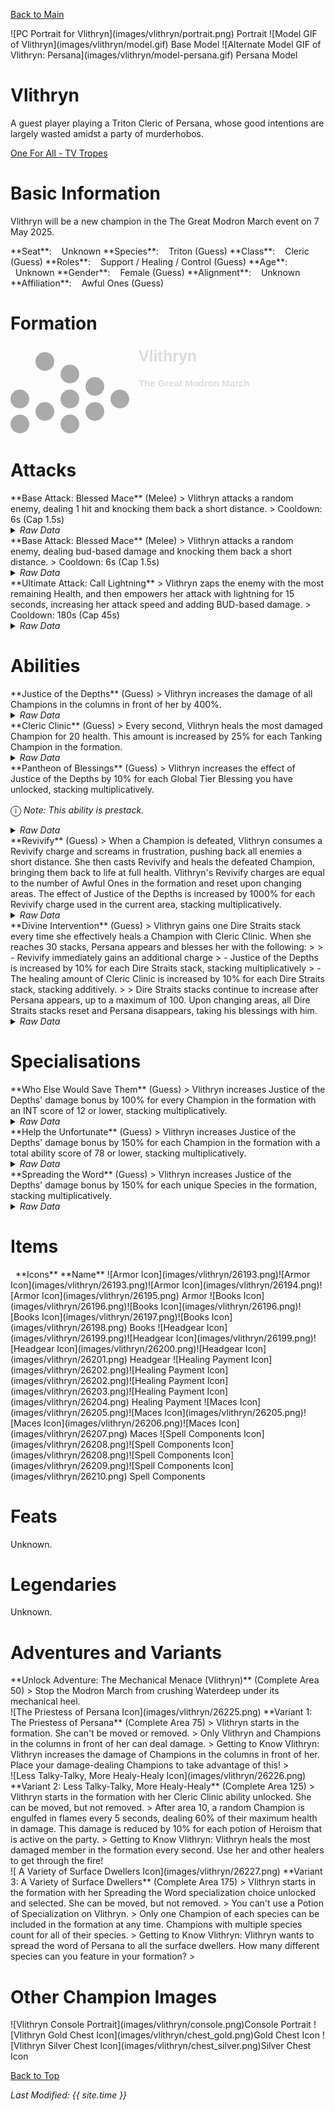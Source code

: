 [Back to Main](index.md)

<span class="championPortraitsRow">
    <span class="championPortraitsColumn">
        <span class="championPortraitsImage">
            ![PC Portrait for Vlithryn](images/vlithryn/portrait.png)
        </span>
        <span>
        Portrait
        </span>
    </span>
    <span class="championPortraitsColumn">
        <span class="championPortraitsImage">
            ![Model GIF of Vlithryn](images/vlithryn/model.gif)
        </span>
        <span>
        Base Model
        </span>
    </span>
    <span class="championPortraitsColumn">
        <span class="championPortraitsImage">
            ![Alternate Model GIF of Vlithryn: Persana](images/vlithryn/model-persana.gif)
        </span>
        <span>
        Persana Model
        </span>
    </span>
</span>

# Vlithryn

A guest player playing a Triton Cleric of Persana, whose good intentions are largely wasted amidst a party of murderhobos.

[One For All - TV Tropes](https://tvtropes.org/pmwiki/pmwiki.php/Characters/OneForAll)

# Basic Information

Vlithryn will be a new champion in the The Great Modron March event on 7 May 2025.

<span class="champStatsTableColumn">
    <span class="champStatsTableRow">
        <span class="champStatsTableInfoHeader">
            <span style="margin-right:4px;">**Seat**:</span>
        </span>
        <span class="champStatsTableInfoSmall">
            <span style="margin-left:8px;">Unknown</span>
        </span>
    </span>
    <span class="champStatsTableRow">
        <span class="champStatsTableInfoHeader">
            <span style="margin-right:4px;">**Species**:</span>
        </span>
        <span class="champStatsTableInfoSmall">
            <span style="margin-left:8px;">Triton (Guess)</span>
        </span>
    </span>
    <span class="champStatsTableRow">
        <span class="champStatsTableInfoHeader">
            <span style="margin-right:4px;">**Class**:</span>
        </span>
        <span class="champStatsTableInfoSmall">
            <span style="margin-left:8px;">Cleric (Guess)</span>
        </span>
    </span>
    <span class="champStatsTableRow">
        <span class="champStatsTableInfoHeader">
            <span style="margin-right:4px;">**Roles**:</span>
        </span>
        <span class="champStatsTableInfoSmall">
            <span style="margin-left:8px;">Support / Healing / Control (Guess)</span>
        </span>
    </span>
    <span class="champStatsTableRow">
        <span class="champStatsTableInfoHeader">
            <span style="margin-right:4px;">**Age**:</span>
        </span>
        <span class="champStatsTableInfoSmall">
            <span style="margin-left:8px;">Unknown</span>
        </span>
    </span>
    <span class="champStatsTableRow">
        <span class="champStatsTableInfoHeader">
            <span style="margin-right:4px;">**Gender**:</span>
        </span>
        <span class="champStatsTableInfoSmall">
            <span style="margin-left:8px;">Female (Guess)</span>
        </span>
    </span>
    <span class="champStatsTableRow">
        <span class="champStatsTableInfoHeader">
            <span style="margin-right:4px;">**Alignment**:</span>
        </span>
        <span class="champStatsTableInfoSmall">
            <span style="margin-left:8px;">Unknown</span>
        </span>
    </span>
    <span class="champStatsTableRow">
        <span class="champStatsTableInfoHeader">
            <span style="margin-right:4px;">**Affiliation**:</span>
        </span>
        <span class="champStatsTableInfoSmall">
            <span style="margin-left:8px;">Awful Ones (Guess)</span>
        </span>
    </span>
</span>

# Formation

<span class="formationBorder">
    <svg xmlns="http://www.w3.org/2000/svg" id="Vlithryn" fill="#aaa" data-formationName="Vlithryn" data-campaignName="The Great Modron March" width="389" height="140"><circle cx="175" cy="85" r="15"/><circle cx="135" cy="65" r="15"/><circle cx="135" cy="105" r="15"/><circle cx="95" cy="45" r="15"/><circle cx="95" cy="85" r="15"/><circle cx="95" cy="125" r="15"/><circle cx="55" cy="25" r="15"/><circle cx="55" cy="105" r="15"/><circle cx="15" cy="85" r="15"/><circle cx="15" cy="125" r="15"/><text x="205" y="25" fill="#dcdcdc" font-size="25" font-family="Arial" font-weight="bold">Vlithryn</text><text x="205" y="65" fill="#dcdcdc" font-size="15" font-family="Arial" font-weight="bold">The Great Modron March</text></svg>
</span>

# Attacks

<div markdown="1" class="abilityBorder"><div markdown="1" class="abilityBorderInner">
**Base Attack: Blessed Mace** (Melee)
> Vlithryn attacks a random enemy, dealing 1 hit and knocking them back a short distance.  
> Cooldown: 6s (Cap 1.5s)
<details><summary><em>Raw Data</em></summary>
<p>
<pre>
{
    "id": 843,
    "name": "Blessed Mace",
    "description": "Vlithryn attacks a random enemy, dealing 1 hit and knocking them back a short distance.",
    "long_description": "",
    "graphic_id": 0,
    "target": "random",
    "num_targets": 1,
    "aoe_radius": 0,
    "damage_modifier": 1,
    "cooldown": 6,
    "animations": [
        {
            "type": "melee_attack",
            "damage_frame": 3,
            "effects_on_monsters": [
                {
                    "effect_string": "push_back_monster,5",
                    "after_damage": true
                }
            ]
        }
    ],
    "tags": [
        "melee"
    ],
    "damage_types": [
        "melee"
    ]
}
</pre>
</p>
</details>
</div></div>

<div markdown="1" class="abilityBorder"><div markdown="1" class="abilityBorderInner">
**Base Attack: Blessed Mace** (Melee)
> Vlithryn attacks a random enemy, dealing bud-based damage and knocking them back a short distance.  
> Cooldown: 6s (Cap 1.5s)
<details><summary><em>Raw Data</em></summary>
<p>
<pre>
{
    "id": 845,
    "name": "Blessed Mace",
    "description": "Vlithryn attacks a random enemy, dealing bud-based damage and knocking them back a short distance.",
    "long_description": "",
    "graphic_id": 0,
    "target": "random",
    "num_targets": 1,
    "aoe_radius": 0,
    "damage_modifier": 1,
    "cooldown": 6,
    "animations": [
        {
            "type": "melee_attack",
            "damage_frame": 3,
            "effects_on_monsters": [
                {
                    "effect_string": "push_back_monster,5",
                    "after_damage": true
                },
                {
                    "effect_string": "damage_monster_target_by_bud",
                    "hit_monsters": true,
                    "damage_mult": 3,
                    "after_damage": true
                }
            ]
        }
    ],
    "tags": [
        "melee"
    ],
    "damage_types": [
        "melee"
    ]
}
</pre>
</p>
</details>
</div></div>

<div markdown="1" class="abilityBorder"><div markdown="1" class="abilityBorderInner">
**Ultimate Attack: Call Lightning**
> Vlithryn zaps the enemy with the most remaining Health, and then empowers her attack with lightning for 15 seconds, increasing her attack speed and adding BUD-based damage.  
> Cooldown: 180s (Cap 45s)
<details><summary><em>Raw Data</em></summary>
<p>
<pre>
{
    "id": 844,
    "name": "Call Lightning",
    "description": "Vlithryn zaps the enemy with the most Health, empowering her attacks for 15 seconds.",
    "long_description": "Vlithryn zaps the enemy with the most remaining Health, and then empowers her attack with lightning for 15 seconds, increasing her attack speed and adding BUD-based damage.",
    "graphic_id": 26249,
    "target": "highest_health",
    "num_targets": 1,
    "aoe_radius": 0,
    "damage_modifier": 0.03,
    "cooldown": 180,
    "animations": [
        {
            "type": "ultimate_attack",
            "ultimate": "vlithryn",
            "animation_sequence_name": "ultimate"
        }
    ],
    "tags": [
        "ultimate"
    ],
    "damage_types": [
        "magic"
    ]
}
</pre>
</p>
</details>
</div></div>

# Abilities

<div markdown="1" class="abilityBorder"><div markdown="1" class="abilityBorderInner">
**Justice of the Depths** (Guess)
> Vlithryn increases the damage of all Champions in the columns in front of her by 400%.
<details><summary><em>Raw Data</em></summary>
<p>
<pre>
{
    "id": 2279,
    "flavour_text": "",
    "description": {
        "desc": "Vlithryn increases the damage of all Champions in the columns in front of her by $amount%."
    },
    "effect_keys": [
        {
            "effect_string": "hero_dps_multiplier_mult,400",
            "targets": [
                "ahead"
            ]
        }
    ],
    "requirements": "",
    "graphic_id": 26240,
    "large_graphic_id": 26233,
    "properties": {
        "is_formation_ability": true,
        "indexed_effect_properties": true,
        "per_effect_index_bonuses": true,
        "default_bonus_index": 0
    }
}
</pre>
</p>
</details>
</div></div>

<div markdown="1" class="abilityBorder"><div markdown="1" class="abilityBorderInner">
**Cleric Clinic** (Guess)
> Every second, Vlithryn heals the most damaged Champion for 20 health. This amount is increased by 25% for each Tanking Champion in the formation.
<details><summary><em>Raw Data</em></summary>
<p>
<pre>
{
    "id": 2280,
    "flavour_text": "",
    "description": {
        "desc": "Every second, Vlithryn heals the most damaged Champion for $amount health. This amount is increased by $(not_buffed amount___2)% for each Tanking Champion in the formation."
    },
    "effect_keys": [
        {
            "effect_string": "heal_most_damaged,20",
            "off_when_benched": true,
            "on_trigger": "on_timer,1",
            "targets": [
                "all_slots"
            ]
        },
        {
            "effect_string": "pre_stack,25",
            "skip_effect_key_desc": true
        },
        {
            "effect_string": "buff_upgrade,0,16896",
            "amount_expr": "upgrade_amount(16896,1)",
            "amount_func": "add",
            "stacks_multiply": false,
            "stack_func": "per_hero_attribute",
            "per_hero_expr": "HasTag(`tanking`)",
            "amount_updated_listeners": [
                "slot_changed"
            ],
            "show_bonus": true
        }
    ],
    "requirements": "",
    "graphic_id": 26238,
    "large_graphic_id": 26231,
    "properties": {
        "is_formation_ability": true,
        "owner_use_outgoing_description": true,
        "indexed_effect_properties": true,
        "per_effect_index_bonuses": true,
        "default_bonus_index": 0
    }
}
</pre>
</p>
</details>
</div></div>

<div markdown="1" class="abilityBorder"><div markdown="1" class="abilityBorderInner">
**Pantheon of Blessings** (Guess)
> Vlithryn increases the effect of Justice of the Depths by 10% for each Global Tier Blessing you have unlocked, stacking multiplicatively.

<span style="font-size:1.2em;">ⓘ</span> *Note: This ability is prestack.*
<details><summary><em>Raw Data</em></summary>
<p>
<pre>
{
    "id": 2281,
    "flavour_text": "",
    "description": {
        "desc": "Vlithryn increases the effect of Justice of the Depths by $amount% for each Global Tier Blessing you have unlocked, stacking multiplicatively."
    },
    "effect_keys": [
        {
            "effect_string": "pre_stack,10",
            "skip_effect_key_desc": true
        },
        {
            "effect_string": "buff_upgrade,0,16895",
            "off_when_benched": true,
            "amount_expr": "upgrade_amount(16897,0)",
            "amount_func": "mult",
            "stack_func": "per_hero_attribute",
            "post_process_expr": "num_global_blessings",
            "amount_updated_listeners": [
                "blessings_changed"
            ],
            "stacks_mulitply": true,
            "show_bonus": true
        }
    ],
    "requirements": "",
    "graphic_id": 26241,
    "large_graphic_id": 26234,
    "properties": {
        "owner_use_outgoing_description": true,
        "indexed_effect_properties": true,
        "per_effect_index_bonuses": true,
        "default_bonus_index": 0
    }
}
</pre>
</p>
</details>
</div></div>

<div markdown="1" class="abilityBorder"><div markdown="1" class="abilityBorderInner">
**Revivify** (Guess)
> When a Champion is defeated, Vlithryn consumes a Revivify charge and screams in frustration, pushing back all enemies a short distance. She then casts Revivify and heals the defeated Champion, bringing them back to life at full health. Vlithryn's Revivify charges are equal to the number of Awful Ones in the formation and reset upon changing areas. The effect of Justice of the Depths is increased by 1000% for each Revivify charge used in the current area, stacking multiplicatively.
<details><summary><em>Raw Data</em></summary>
<p>
<pre>
{
    "id": 2282,
    "flavour_text": "",
    "description": {
        "desc": "When a Champion is defeated, Vlithryn consumes a Revivify charge and screams in frustration, pushing back all enemies a short distance. She then casts Revivify and heals the defeated Champion, bringing them back to life at full health. Vlithryn's Revivify charges are equal to the number of Awful Ones in the formation and reset upon changing areas. The effect of Justice of the Depths is increased by $amount% for each Revivify charge used in the current area, stacking multiplicatively."
    },
    "effect_keys": [
        {
            "effect_string": "buff_upgrade,1000,16895",
            "manual_stacking": true,
            "stack_title": "Revivify Charges Used",
            "amount_updated_listeners": [
                "slot_changed"
            ],
            "stacks_multiply": true,
            "show_bonus": true
        },
        {
            "effect_string": "vlithryn_revivify",
            "manual_stacking": true,
            "base_buff_index": 0,
            "bonus_revivify_charges": 0,
            "scream_time": 0.5,
            "pushback_distance": 15,
            "resurrection_priority": 1100,
            "override_key_desc": "When a Champion is defeated, Vlithryn consumes a Revivify charge and screams in frustration, pushing back all enemies a short distance. She then casts Revivify and heals the defeated Champion, bringing them back to life at full health.",
            "tag": "awfulones",
            "stack_title": "Current Revivify Charges",
            "show_stacks": true
        }
    ],
    "requirements": "",
    "graphic_id": 26242,
    "large_graphic_id": 26235,
    "properties": {
        "is_formation_ability": true,
        "show_incoming": false,
        "indexed_effect_properties": true,
        "per_effect_index_bonuses": true,
        "default_bonus_index": 0
    }
}
</pre>
</p>
</details>
</div></div>

<div markdown="1" class="abilityBorder"><div markdown="1" class="abilityBorderInner">
**Divine Intervention** (Guess)
> Vlithryn gains one Dire Straits stack every time she effectively heals a Champion with Cleric Clinic. When she reaches 30 stacks, Persana appears and blesses her with the following:  
>   
> - Revivify immediately gains an additional charge  
> - Justice of the Depths is increased by 10% for each Dire Straits stack, stacking multiplicatively  
> - The healing amount of Cleric Clinic is increased by 10% for each Dire Straits stack, stacking additively.  
>   
> Dire Straits stacks continue to increase after Persana appears, up to a maximum of 100. Upon changing areas, all Dire Straits stacks reset and Persana disappears, taking his blessings with him.
<details><summary><em>Raw Data</em></summary>
<p>
<pre>
{
    "id": 2283,
    "flavour_text": "",
    "description": {
        "desc": "Vlithryn gains one Dire Straits stack every time she effectively heals a Champion with Cleric Clinic. When she reaches 30 stacks, Persana appears and blesses her with the following:^^- Revivify immediately gains an additional charge^- Justice of the Depths is increased by $(not_buffed amount___3)% for each Dire Straits stack, stacking multiplicatively^- The healing amount of Cleric Clinic is increased by $(not_buffed amount___4)% for each Dire Straits stack, stacking additively.^^Dire Straits stacks continue to increase after Persana appears, up to a maximum of 100. Upon changing areas, all Dire Straits stacks reset and Persana disappears, taking his blessings with him."
    },
    "effect_keys": [
        {
            "effect_string": "apply_effects_at_stacks",
            "show_description": false,
            "apply_effect_stack_amounts": [
                0,
                30,
                30
            ],
            "max_stacks": 100,
            "show_stacks": true,
            "manual_stacking": true,
            "stacks_mulitply": false
        },
        {
            "effect_string": "vlithryn_divine_intervention",
            "override_key_desc": "Vlithryn calls for her deity Persana in areas where she effectively heals 30 times, letting her Revivify an additional time, and increase the potency of her main support bonus and healing amount.",
            "apply_manually": true,
            "persana_sequences": {
                "idle": 1,
                "walk": 2
            },
            "base_buff_index": 0,
            "buff_effect_indices": [
                2,
                3
            ],
            "graphic_id": 26218,
            "persana_stack_num": 30,
            "max_stacks": 100
        },
        {
            "effect_string": "buff_upgrade,10,16895",
            "manual_stacking": true,
            "apply_manually": true,
            "total_title": "Total Justice of the Depths Bonus",
            "amount_func": "mult",
            "amount_updated_listeners": [
                "slot_changed"
            ],
            "show_bonus": true
        },
        {
            "effect_string": "buff_upgrade,10,16896",
            "manual_stacking": true,
            "apply_manually": true,
            "total_title": "Total Cleric Clinic Bonus",
            "amount_func": "add",
            "amount_updated_listeners": [
                "slot_changed"
            ],
            "show_bonus": true
        }
    ],
    "requirements": "",
    "graphic_id": 26239,
    "large_graphic_id": 26232,
    "properties": {
        "is_formation_ability": true,
        "show_incoming": false,
        "indexed_effect_properties": true,
        "per_effect_index_bonuses": true,
        "default_bonus_index": 2
    }
}
</pre>
</p>
</details>
</div></div>

# Specialisations

<div markdown="1" class="abilityBorder"><div markdown="1" class="abilityBorderInner">
**Who Else Would Save Them** (Guess)
> Vlithryn increases Justice of the Depths' damage bonus by 100% for every Champion in the formation with an INT score of 12 or lower, stacking multiplicatively.
<details><summary><em>Raw Data</em></summary>
<p>
<pre>
{
    "id": 2284,
    "flavour_text": "",
    "description": {
        "desc": "Vlithryn increases Justice of the Depths' damage bonus by $(not_buffed amount)% for every Champion in the formation with an INT score of 12 or lower, stacking multiplicatively."
    },
    "effect_keys": [
        {
            "effect_string": "buff_upgrade,100,16895",
            "amount_func": "mult",
            "stack_func": "per_crusader",
            "stack_func_data": {
                "target_filters": [
                    {
                        "type": "stat",
                        "stat": "int",
                        "comparison": "<=",
                        "value": 12
                    }
                ]
            },
            "amount_updated_listeners": [
                "slot_changed",
                "ability_score_changed"
            ],
            "stacks_multiply": true,
            "show_bonus": true
        }
    ],
    "requirements": "",
    "graphic_id": 0,
    "large_graphic_id": 26247,
    "properties": {
        "is_formation_ability": true,
        "spec_option_post_apply_info": "INT -12 Champions: $num_stacks"
    }
}
</pre>
</p>
</details>
</div></div>

<div markdown="1" class="abilityBorder"><div markdown="1" class="abilityBorderInner">
**Help the Unfortunate** (Guess)
> Vlithryn increases Justice of the Depths' damage bonus by 150% for each Champion in the formation with a total ability score of 78 or lower, stacking multiplicatively.
<details><summary><em>Raw Data</em></summary>
<p>
<pre>
{
    "id": 2285,
    "flavour_text": "",
    "description": {
        "desc": "Vlithryn increases Justice of the Depths' damage bonus by $(not_buffed amount)% for each Champion in the formation with a total ability score of 78 or lower, stacking multiplicatively."
    },
    "effect_keys": [
        {
            "effect_string": "buff_upgrade,150,16895",
            "amount_func": "mult",
            "stack_func": "per_crusader",
            "stack_func_data": {
                "target_filters": [
                    {
                        "type": "stat",
                        "stat": "total_ability_score",
                        "comparison": "<=",
                        "value": 78
                    }
                ]
            },
            "amount_updated_listeners": [
                "slot_changed",
                "ability_score_changed"
            ],
            "stacks_multiply": true,
            "show_bonus": true
        }
    ],
    "requirements": "",
    "graphic_id": 0,
    "large_graphic_id": 26245,
    "properties": {
        "is_formation_ability": true
    }
}
</pre>
</p>
</details>
</div></div>

<div markdown="1" class="abilityBorder"><div markdown="1" class="abilityBorderInner">
**Spreading the Word** (Guess)
> Vlithryn increases Justice of the Depths' damage bonus by 150% for each unique Species in the formation, stacking multiplicatively.
<details><summary><em>Raw Data</em></summary>
<p>
<pre>
{
    "id": 2286,
    "flavour_text": "",
    "description": {
        "desc": "Vlithryn increases Justice of the Depths' damage bonus by $(not_buffed amount)% for each unique Species in the formation, stacking multiplicatively."
    },
    "effect_keys": [
        {
            "effect_string": "buff_upgrade,150,16895",
            "stacks_multiply": true,
            "amount_func": "mult",
            "stack_func": "per_unique_race",
            "amount_updated_listeners": [
                "slot_changed",
                "feat_changed"
            ],
            "show_bonus": true
        }
    ],
    "requirements": "",
    "graphic_id": 0,
    "large_graphic_id": 26246,
    "properties": {
        "is_formation_ability": true
    }
}
</pre>
</p>
</details>
</div></div>

# Items

<span class="itemTableColumn">
    <span class="itemTableRowHeader">
        <span class="itemTableIcon">
            <span style="margin-left:8px;">**Icons**</span>
        </span>
        <span class="itemTableNameSmall">
            **Name**
        </span>
    </span>
    <span class="itemTableRow">
        <span class="itemTableIcon">
            <span class="itemTableIcon1">![Armor Icon](images/vlithryn/26193.png)</span><span class="itemTableIcon2">![Armor Icon](images/vlithryn/26193.png)</span><span class="itemTableIcon3">![Armor Icon](images/vlithryn/26194.png)</span><span class="itemTableIcon4">![Armor Icon](images/vlithryn/26195.png)</span>
        </span>
        <span class="itemTableNameSmall">
            Armor
        </span>
    </span>
    <span class="itemTableRow">
        <span class="itemTableIcon">
            <span class="itemTableIcon1">![Books Icon](images/vlithryn/26196.png)</span><span class="itemTableIcon2">![Books Icon](images/vlithryn/26196.png)</span><span class="itemTableIcon3">![Books Icon](images/vlithryn/26197.png)</span><span class="itemTableIcon4">![Books Icon](images/vlithryn/26198.png)</span>
        </span>
        <span class="itemTableNameSmall">
            Books
        </span>
    </span>
    <span class="itemTableRow">
        <span class="itemTableIcon">
            <span class="itemTableIcon1">![Headgear Icon](images/vlithryn/26199.png)</span><span class="itemTableIcon2">![Headgear Icon](images/vlithryn/26199.png)</span><span class="itemTableIcon3">![Headgear Icon](images/vlithryn/26200.png)</span><span class="itemTableIcon4">![Headgear Icon](images/vlithryn/26201.png)</span>
        </span>
        <span class="itemTableNameSmall">
            Headgear
        </span>
    </span>
    <span class="itemTableRow">
        <span class="itemTableIcon">
            <span class="itemTableIcon1">![Healing Payment Icon](images/vlithryn/26202.png)</span><span class="itemTableIcon2">![Healing Payment Icon](images/vlithryn/26202.png)</span><span class="itemTableIcon3">![Healing Payment Icon](images/vlithryn/26203.png)</span><span class="itemTableIcon4">![Healing Payment Icon](images/vlithryn/26204.png)</span>
        </span>
        <span class="itemTableNameSmall">
            Healing Payment
        </span>
    </span>
    <span class="itemTableRow">
        <span class="itemTableIcon">
            <span class="itemTableIcon1">![Maces Icon](images/vlithryn/26205.png)</span><span class="itemTableIcon2">![Maces Icon](images/vlithryn/26205.png)</span><span class="itemTableIcon3">![Maces Icon](images/vlithryn/26206.png)</span><span class="itemTableIcon4">![Maces Icon](images/vlithryn/26207.png)</span>
        </span>
        <span class="itemTableNameSmall">
            Maces
        </span>
    </span>
    <span class="itemTableRow">
        <span class="itemTableIcon">
            <span class="itemTableIcon1">![Spell Components Icon](images/vlithryn/26208.png)</span><span class="itemTableIcon2">![Spell Components Icon](images/vlithryn/26208.png)</span><span class="itemTableIcon3">![Spell Components Icon](images/vlithryn/26209.png)</span><span class="itemTableIcon4">![Spell Components Icon](images/vlithryn/26210.png)</span>
        </span>
        <span class="itemTableNameSmall">
            Spell Components
        </span>
    </span>
</span>

# Feats

Unknown.

# Legendaries

Unknown.

# Adventures and Variants

<div markdown="1" class="abilityBorder"><div markdown="1" class="abilityBorderInner">
**Unlock Adventure: The Mechanical Menace (Vlithryn)** (Complete Area 50)
> Stop the Modron March from crushing Waterdeep under its mechanical heel.
</div></div>
<div markdown="1" class="abilityBorder"><div markdown="1" class="abilityBorderInner">
![The Priestess of Persana Icon](images/vlithryn/26225.png) **Variant 1: The Priestess of Persana** (Complete Area 75)
> Vlithryn starts in the formation. She can't be moved or removed.  
> Only Vlithryn and Champions in the columns in front of her can deal damage.  
> Getting to Know Vlithryn: Vlithryn increases the damage of Champions in the columns in front of her. Place your damage-dealing Champions to take advantage of this!  
> 
</div></div>
<div markdown="1" class="abilityBorder"><div markdown="1" class="abilityBorderInner">
![Less Talky-Talky, More Healy-Healy Icon](images/vlithryn/26226.png) **Variant 2: Less Talky-Talky, More Healy-Healy** (Complete Area 125)
> Vlithryn starts in the formation with her Cleric Clinic ability unlocked. She can be moved, but not removed.  
> After area 10, a random Champion is engulfed in flames every 5 seconds, dealing 60% of their maximum health in damage. This damage is reduced by 10% for each potion of Heroism that is active on the party.  
> Getting to Know Vlithryn: Vlithryn heals the most damaged member in the formation every second. Use her and other healers to get through the fire!
</div></div>
<div markdown="1" class="abilityBorder"><div markdown="1" class="abilityBorderInner">
![ A Variety of Surface Dwellers Icon](images/vlithryn/26227.png) **Variant 3:  A Variety of Surface Dwellers** (Complete Area 175)
> Vlithryn starts in the formation with her Spreading the Word specialization choice unlocked and selected. She can be moved, but not removed.  
> You can't use a Potion of Specialization on Vlithryn.  
> Only one Champion of each species can be included in the formation at any time. Champions with multiple species count for all of their species.  
> Getting to Know Vlithryn: Vlithryn wants to spread the word of Persana to all the surface dwellers. How many different species can you feature in your formation?   
> 
</div></div>

# Other Champion Images

<span class="championImagesColumn">
    <span class="championImagesRow">
        <span class="championImagesPortrait">
            ![Vlithryn Console Portrait](images/vlithryn/console.png)Console Portrait
        </span>
    </span>
    <span class="championImagesRow">
        <span class="championImagesChests">
            ![Vlithryn Gold Chest Icon](images/vlithryn/chest_gold.png)Gold Chest Icon
        </span>
        <span class="championImagesChests">
            ![Vlithryn Silver Chest Icon](images/vlithryn/chest_silver.png)Silver Chest Icon
        </span>
    </span>
</span>

[Back to Top](#top)

*Last Modified: {{ site.time }}*